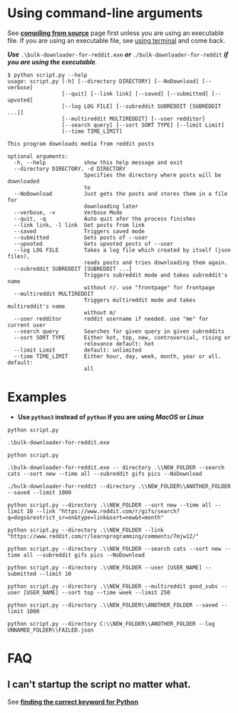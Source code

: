 # Using command-line arguments

See **[compiling from source](COMPILE_FROM_SOURCE.md)** page first unless you are using an executable file. If you are using an executable file, see [using terminal](COMPILE_FROM_SOURCE.md#using-terminal) and come back.

***Use*** `.\bulk-downloader-for-reddit.exe` ***or*** `./bulk-downloader-for-reddit` ***if you are using the executable***.
```console
$ python script.py --help
usage: script.py [-h] [--directory DIRECTORY] [--NoDownload] [--verbose]
                 [--quit] [--link link] [--saved] [--submitted] [--upvoted]
                 [--log LOG FILE] [--subreddit SUBREDDIT [SUBREDDIT ...]]
                 [--multireddit MULTIREDDIT] [--user redditor]
                 [--search query] [--sort SORT TYPE] [--limit Limit]
                 [--time TIME_LIMIT]

This program downloads media from reddit posts

optional arguments:
  -h, --help            show this help message and exit
  --directory DIRECTORY, -d DIRECTORY
                        Specifies the directory where posts will be downloaded
                        to
  --NoDownload          Just gets the posts and stores them in a file for
                        downloading later
  --verbose, -v         Verbose Mode
  --quit, -q            Auto quit afer the process finishes
  --link link, -l link  Get posts from link
  --saved               Triggers saved mode
  --submitted           Gets posts of --user
  --upvoted             Gets upvoted posts of --user
  --log LOG FILE        Takes a log file which created by itself (json files),
                        reads posts and tries downloading them again.
  --subreddit SUBREDDIT [SUBREDDIT ...]
                        Triggers subreddit mode and takes subreddit's name
                        without r/. use "frontpage" for frontpage
  --multireddit MULTIREDDIT
                        Triggers multireddit mode and takes multireddit's name
                        without m/
  --user redditor       reddit username if needed. use "me" for current user
  --search query        Searches for given query in given subreddits
  --sort SORT TYPE      Either hot, top, new, controversial, rising or
                        relevance default: hot
  --limit Limit         default: unlimited
  --time TIME_LIMIT     Either hour, day, week, month, year or all. default:
                        all
```

# Examples

- **Use `python3` instead of `python` if you are using *MacOS* or *Linux***  

```console
python script.py
```

```console
.\bulk-downloader-for-reddit.exe
```

```console
python script.py
```

```console
.\bulk-downloader-for-reddit.exe -- directory .\\NEW_FOLDER --search cats --sort new --time all --subreddit gifs pics --NoDownload
```

```console
./bulk-downloader-for-reddit --directory .\\NEW_FOLDER\\ANOTHER_FOLDER --saved --limit 1000
```

```console
python script.py --directory .\\NEW_FOLDER --sort new --time all --limit 10 --link "https://www.reddit.com/r/gifs/search?q=dogs&restrict_sr=on&type=link&sort=new&t=month"
```

```console
python script.py --directory .\\NEW_FOLDER --link "https://www.reddit.com/r/learnprogramming/comments/7mjw12/"
```

```console
python script.py --directory .\\NEW_FOLDER --search cats --sort new --time all --subreddit gifs pics --NoDownload
```

```console
python script.py --directory .\\NEW_FOLDER --user [USER_NAME] --submitted --limit 10
```

```console
python script.py --directory .\\NEW_FOLDER --multireddit good_subs --user [USER_NAME] --sort top --time week --limit 250
```

```console
python script.py --directory .\\NEW_FOLDER\\ANOTHER_FOLDER --saved --limit 1000
```

```console
python script.py --directory C:\\NEW_FOLDER\\ANOTHER_FOLDER --log UNNAMED_FOLDER\\FAILED.json
```

# FAQ
## I can't startup the script no matter what.
See **[finding the correct keyword for Python](COMPILE_FROM_SOURCE.md#finding-the-correct-keyword-for-python)**
